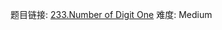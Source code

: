 题目链接: [233.Number of Digit One][1]
难度: Medium

[1]: https://leetcode.com/problems/number-of-digit-one/